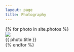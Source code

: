 ```yaml
---
layout: page
title: Photography
---
```


<div class="galleryWrap">
  {% for photo in site.photos %}
    <div class="pictureBox">
      <div class="innerBox">
          <img src="{{ photo.image-path }}">
          <div class="titleBox">{{ photo.title }}</div>
      </div>
    </div>
  {% endfor %}       
</div>
